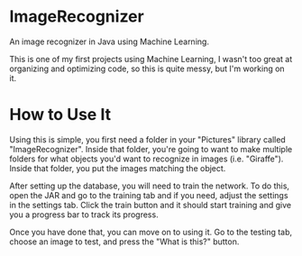 # ImageRecognizer
An image recognizer in Java using Machine Learning.

This is one of my first projects using Machine Learning, I wasn't too great at organizing and optimizing code, so this is quite messy, but I'm working on it.

# How to Use It
Using this is simple, you first need a folder in your "Pictures" library called "ImageRecognizer". Inside that folder, you're going to want to make multiple folders for what objects you'd want to recognize in images (i.e. "Giraffe"). Inside that folder, you put the images matching the object.

After setting up the database, you will need to train the network. To do this, open the JAR and go to the training tab and if you need, adjust the settings in the settings tab. Click the train button and it should start training and give you a progress bar to track its progress.

Once you have done that, you can move on to using it. Go to the testing tab, choose an image to test, and press the "What is this?" button.
